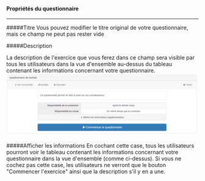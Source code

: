 #### Propriétés du questionnaire

---

#####Titre
Vous pouvez modifier le titre original de votre questionnaire, mais ce champ ne peut pas rester vide

#####Description

La description de l'exercice que vous ferez dans ce champ sera visible par tous les utilisateurs dans la vue d'ensemble au-dessus du tableau contenant les informations concernant votre questionnaire.
![](images/quiz-fig8.png)

#####Afficher les informations
En cochant cette case, tous les utilisateurs pourront voir le tableau contenant les informations concernant votre questionnaire dans la vue d'ensemble (comme ci-dessus). Si vous ne cochez pas cette case, les utilisateurs ne verront que le bouton "Commencer l'exercice" ainsi que la description s'il y en a une.
